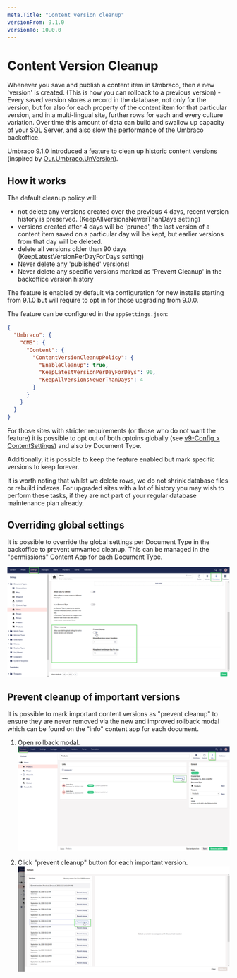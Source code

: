 ```yaml
---
meta.Title: "Content version cleanup"
versionFrom: 9.1.0
versionTo: 10.0.0
---
```


# Content Version Cleanup

Whenever you save and publish a content item in Umbraco, then a new 'version' is created. (This is how you can rollback to a previous version) - Every saved version stores a record in the database, not only for the version, but for also for each property of the content item for that particular version, and in a multi-lingual site, further rows for each and every culture variation. Over time this amount of data can build and swallow up capacity of your SQL Server, and also slow the performance of the Umbraco backoffice.

Umbraco 9.1.0 introduced a feature to clean up historic content versions (inspired by [Our.Umbraco.UnVersion](https://our.umbraco.com/packages/website-utilities/unversion/)).

## How it works

The default cleanup policy will:
 - not delete any versions created over the previous 4 days, recent version history is preserved. (KeepAllVersionsNewerThanDays setting)
 - versions created after 4 days will be 'pruned', the last version of a content item saved on a particular day will be kept, but earlier versions from that day will be deleted.
 - delete all versions older than 90 days (KeepLatestVersionPerDayForDays setting)
 - Never delete any 'published' versions!
 - Never delete any specific versions marked as 'Prevent Cleanup' in the backoffice version history

The feature is enabled by default via configuration for new installs starting from 9.1.0 but will require to opt in for 
those upgrading from 9.0.0.

The feature can be configured in the `appSettings.json`:

```json
{
  "Umbraco": {
    "CMS": {
      "Content": {
        "ContentVersionCleanupPolicy": {
          "EnableCleanup": true,
          "KeepLatestVersionPerDayForDays": 90,
          "KeepAllVersionsNewerThanDays": 4
        }
      }
    }
  }
}
```

For those sites with stricter requirements (or those who do not want the feature) it is possible to opt out of both optoins globally 
(see [v9-Config > ContentSettings](/documentation/Reference/v9-Config/ContentSettings/index.md#contentversioncleanuppolicy)) and also by Document Type.

Additionally, it is possible to keep the feature enabled but mark specific versions to keep forever.

It is worth noting that whilst we delete rows, we do not shrink database files or rebuild indexes. For upgraded sites with a lot
of history you may wish to perform these tasks, if they are not part of your regular database maintenance plan already.

## Overriding global settings

It is possible to override the global settings per Document Type in the backoffice to prevent unwanted cleanup. This can be managed in the "permissions"
Content App for each Document Type.

![Content Version Cleanup - document type overrides](images/per-doctype-override.png)

## Prevent cleanup of important versions

It is possible to mark important content versions as "prevent cleanup" to ensure they are never removed via the new and improved 
rollback modal which can be found on the "info" content app for each document.

1. Open rollback modal.
![Content Version Cleanup - prevent cleanup part 1](images/prevent-cleanup-part-1.png)

1. Click "prevent cleanup" button for each important version.
![Content Version Cleanup - prevent cleanup part 2](images/prevent-cleanup-part-2.png)
